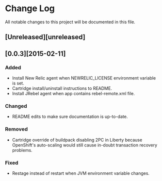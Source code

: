 # Change Log
All notable changes to this project will be documented in this file.

## [Unreleased][unreleased]

## [0.0.3][2015-02-11]
### Added
- Install New Relic agent when NEWRELIC_LICENSE environment variable is set.
- Cartridge install/uninstall instructions to README.
- Install JRebel agent when app contains rebel-remote.xml file.

### Changed
- README edits to make sure documentation is up-to-date.

### Removed
- Cartridge override of buildpack disabling 2PC in Liberty because OpenShift's auto-scaling would still cause in-doubt transaction recovery problems.

### Fixed
- Restage instead of restart when JVM environment variable changes.

[buildpack changelog]: https://github.com/cloudfoundry/ibm-websphere-liberty-buildpack
